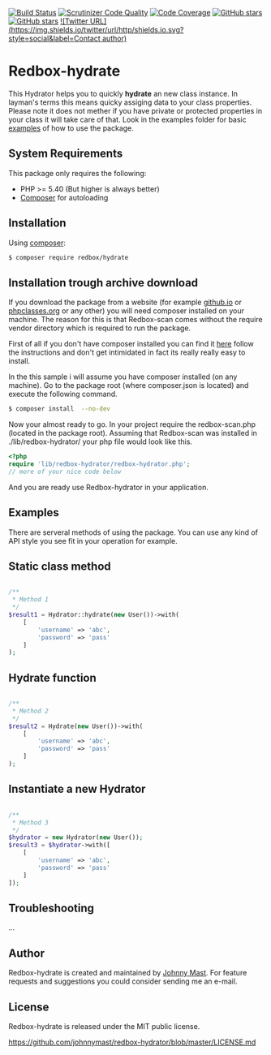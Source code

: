 [![Build Status](https://travis-ci.org/johnnymast/redbox-hydrator.svg?branch=master)](https://travis-ci.org/johnnymast/redbox-hydrator)
[![Scrutinizer Code Quality](https://scrutinizer-ci.com/g/johnnymast/redbox-hydrator/badges/quality-score.png?b=master)](https://scrutinizer-ci.com/g/johnnymast/redbox-hydrator/?branch=master)
[![Code Coverage](https://scrutinizer-ci.com/g/johnnymast/redbox-hydrator/badges/coverage.png?b=master)](https://scrutinizer-ci.com/g/johnnymast/redbox-hydrator/?branch=master)
[![GitHub stars](https://img.shields.io/badge/HHVM-Ready-green.svg)](http://hhvm.com/)
[![GitHub stars](https://img.shields.io/badge/PHP7.1-Ready-green.svg)](http://hhvm.com/)
[![Twitter URL](https://img.shields.io/twitter/url/http/shields.io.svg?style=social&label=Contact author)](https://twitter.com/intent/tweet?text=@mastjohnny)

# Redbox-hydrate

This Hydrator helps you to quickly **hydrate** an new class instance. In layman's terms this means quicky assiging data to your class properties. Please note it does not mether if you have private or protected properties in your class it will take care of that. Look in the examples folder for basic [examples](examples) of how to use the package.

## System Requirements

This package only requires the following:

* PHP >= 5.40 (But higher is always better)
* [Composer](https://getcomposer.org/) for autoloading

## Installation

Using [composer](https://packagist.org/packages/redbox/scan):

```bash
$ composer require redbox/hydrate
```

## Installation trough archive download

If you download the package from a website (for example [github.io](https://github.com/johnnymast/redbox-hydrator/) or [phpclasses.org](http://www.google.com) or any other) you will need composer installed on your machine.
The reason for this is that Redbox-scan comes without the require vendor directory which is required to run the package.

First of all if you don't have composer installed you can find it [here](https://getcomposer.org/) follow the instructions and don't get intimidated in fact its really really easy to install.

In the this sample i will assume you have composer installed (on any machine). Go to the package root (where composer.json is located) and execute the following command.

```bash
$ composer install  --no-dev
```

Now your almost ready to go. In your project require the redbox-scan.php (located in the package root). Assuming that Redbox-scan was installed in ./lib/redbox-hydrator/ your php file would look like this.

```php
<?php
require 'lib/redbox-hydrator/redbox-hydrator.php';
// more of your nice code below
```

And you are ready use Redbox-hydrator in your application.

## Examples 

There are serveral methods of using the package. You can use any kind of API style you see fit in your operation for example.

## Static class method 

```php

/**
 * Method 1
 */
$result1 = Hydrator::hydrate(new User())->with(
    [
        'username' => 'abc',
        'password' => 'pass'
    ]
);

```
## Hydrate function

```php

/**
 * Method 2
 */
$result2 = Hydrate(new User())->with(
    [
        'username' => 'abc',
        'password' => 'pass'
    ]
);


```

## Instantiate a new Hydrator

```php

/**
 * Method 3
 */
$hydrator = new Hydrator(new User());
$result3 = $hydrator->with([
    [
        'username' => 'abc',
        'password' => 'pass'
    ]
]);
```


## Troubleshooting

...

## Author

Redbox-hydrate is created and maintained by [Johnny Mast](mastjohnny@gmail.com). For feature requests and suggestions
you could consider sending me an e-mail.

## License

Redbox-hydrate is released under the MIT public license.

<https://github.com/johnnymast/redbox-hydrator/blob/master/LICENSE.md>

